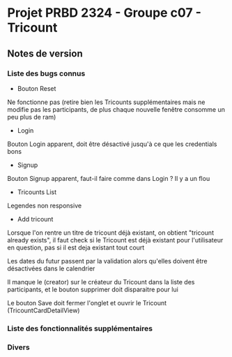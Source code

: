 # Projet PRBD 2324 - Groupe c07 - Tricount

## Notes de version

### Liste des bugs connus

  - Bouton Reset 

Ne fonctionne pas (retire bien les Tricounts supplémentaires mais ne modifie pas les participants, de plus chaque nouvelle fenêtre consomme un peu plus de ram)


- Login

Bouton Login apparent, doit être désactivé jusqu'à ce que les credentials bons


- Signup

Bouton Signup apparent, faut-il faire comme dans Login ? Il y a un flou


- Tricounts List

Legendes non responsive


- Add tricount

Lorsque l'on rentre un titre de tricount déjà existant, on obtient "tricount already exists", il faut check si le Tricount est déjà existant pour l'utilisateur en question, pas si il est deja existant tout court

Les dates du futur passent par la validation alors qu'elles doivent être désactivées dans le calendrier

Il manque le (creator) sur le créateur du Tricount dans la liste des participants, et le bouton supprimer doit disparaitre pour lui

Le bouton Save doit fermer l'onglet et ouvrir le Tricount (TricountCardDetailView)

### Liste des fonctionnalités supplémentaires

### Divers
